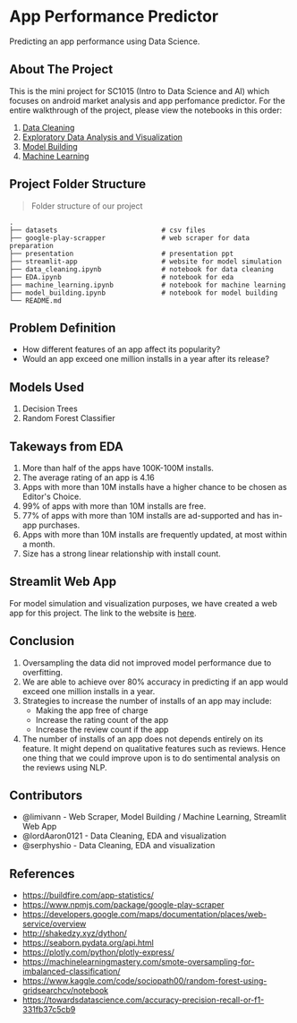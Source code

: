 # App Performance Predictor

Predicting an app performance using Data Science.

## About The Project

This is the mini project for SC1015 (Intro to Data Science and AI) which focuses on android market analysis and app perfomance predictor. For the entire walkthrough of the project, please view the notebooks in this order:

1. [Data Cleaning](https://github.com/limivann/app-rating-predictor/blob/main/data_cleaning.ipynb)
2. [Exploratory Data Analysis and Visualization](https://github.com/limivann/app-rating-predictor/blob/main/EDA.ipynb)
3. [Model Building](https://github.com/limivann/app-rating-predictor/blob/main/model_building.ipynb)
4. [Machine Learning](https://github.com/limivann/app-rating-predictor/blob/main/machine_learning.ipynb)

## Project Folder Structure

> Folder structure of our project

```terminal
.
├── datasets                          # csv files
├── google-play-scrapper              # web scraper for data preparation
├── presentation                      # presentation ppt
├── streamlit-app                     # website for model simulation
├── data_cleaning.ipynb               # notebook for data cleaning
├── EDA.ipynb                         # notebook for eda
├── machine_learning.ipynb            # notebook for machine learning
├── model_building.ipynb              # notebook for model building
└── README.md
```

## Problem Definition

- How different features of an app affect its popularity?
- Would an app exceed one million installs in a year after its release?

## Models Used

1. Decision Trees
2. Random Forest Classifier

## Takeways from EDA

1. More than half of the apps have 100K-100M installs.
2. The average rating of an app is 4.16
3. Apps with more than 10M installs have a higher chance to be chosen as Editor's Choice.
4. 99% of apps with more than 10M installs are free.
5. 77% of apps with more than 10M installs are ad-supported and has in-app purchases.
6. Apps with more than 10M installs are frequently updated, at most within a month.
7. Size has a strong linear relationship with install count.

## Streamlit Web App

For model simulation and visualization purposes, we have created a web app for this project. The link to the website is [here](https://app-performance-predictor.herokuapp.com/).

## Conclusion

1. Oversampling the data did not improved model performance due to overfitting.
2. We are able to achieve over 80% accuracy in predicting if an app would exceed one million installs in a year.
3. Strategies to increase the number of installs of an app may include:
   - Making the app free of charge
   - Increase the rating count of the app
   - Increase the review count if the app
4. The number of installs of an app does not depends entirely on its feature. It might depend on qualitative features such as reviews. Hence one thing that we could improve upon is to do sentimental analysis on the reviews using NLP.

## Contributors

- @limivann - Web Scraper, Model Building / Machine Learning, Streamlit Web App
- @lordAaron0121 - Data Cleaning, EDA and visualization
- @serphyshio - Data Cleaning, EDA and visualization

## References

- https://buildfire.com/app-statistics/
- https://www.npmjs.com/package/google-play-scraper
- https://developers.google.com/maps/documentation/places/web-service/overview
- http://shakedzy.xyz/dython/
- https://seaborn.pydata.org/api.html
- https://plotly.com/python/plotly-express/
- https://machinelearningmastery.com/smote-oversampling-for-imbalanced-classification/
- https://www.kaggle.com/code/sociopath00/random-forest-using-gridsearchcv/notebook
- https://towardsdatascience.com/accuracy-precision-recall-or-f1-331fb37c5cb9
